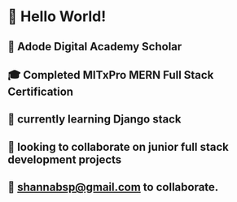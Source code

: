 # :wave: Hello World!
##  :school_satchel: Adode Digital Academy Scholar
## 	:mortar_board: Completed  MITxPro MERN Full Stack Certification
## :thought_balloon: currently learning Django stack 
##  :eyes: looking to collaborate on junior full stack development projects
##  :email: shannabsp@gmail.com to collaborate.






